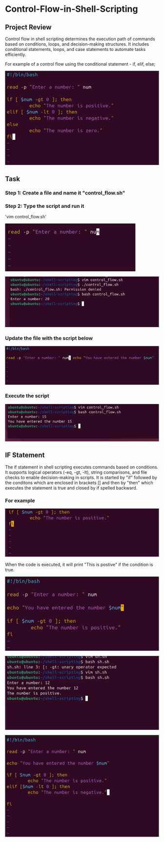 # Control-Flow-in-Shell-Scripting

## Project Review

Control flow in shell scripting determines the execution path of commands based on conditions, loops, and decision-making structures. It includes conditional statements, loops, and case statements to automate tasks efficiently.

For example of a control flow using the conditional statement - if, elif, else;

![alt text](Ct1.JPG)

## Task
### Step 1: Create a file and name it "control_flow.sh"

### Step 2: Type the script and run it

'vim control_flow.sh'

![alt text](Ct18.JPG)

![alt text](Ct2.JPG)

### Update the file with the script below

![alt text](Ct4.JPG)

### Execute the script

![alt text](Ct3.JPG)

## IF Statement

The if statement in shell scripting executes commands based on conditions. It supports logical operators (-eq, -gt, -lt), string comparisons, and file checks to enable decision-making in scripts.
It is started by "if" followed by the conditons which are enclosed in brackets [] and then by "then" which executes the statement is true and closed by if spelled backward.

### For example

![alt text](Ct5.JPG)

When the code is executed, it will print "This is postive" if the condition is true.

![alt text](Ct6.JPG)

![alt text](Ct7.JPG)

![alt text](Ct8.JPG)
